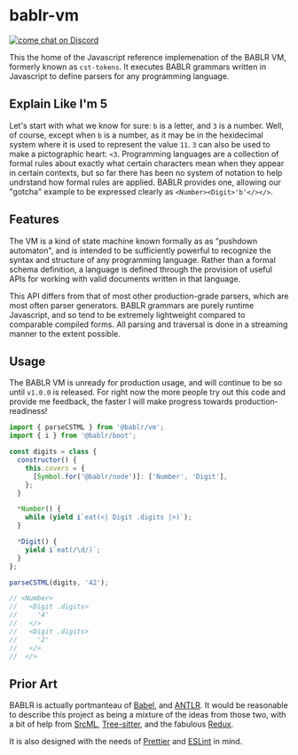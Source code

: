 # bablr-vm

[![come chat on Discord](https://img.shields.io/discord/1151914613089251388)](https://discord.gg/NfMNyYN6cX)

This the home of the Javascript reference implemenation of the BABLR VM, formerly known as `cst-tokens`. It executes BABLR grammars written in Javascript to define parsers for any programming language.

## Explain Like I'm 5

Let's start with what we know for sure: `b` is a letter, and `3` is a number. Well, of course, except when `b` is a number, as it may be in the hexidecimal system where it is used to represent the value `11`. `3` can also be used to make a pictographic heart: `<3`. Programming languages are a collection of formal rules about exactly what certain characters mean when they appear in certain contexts, but so far there has been no system of notation to help undrstand how formal rules are applied. BABLR provides one, allowing our "gotcha" example to be expressed clearly as `<Number><Digit>'b'</></>`.

## Features

The VM is a kind of state machine known formally as as "pushdown automaton", and is intended to be sufficiently powerful to recognize the syntax and structure of any programming language. Rather than a formal schema definition, a language is defined through the provision of useful APIs for working with valid documents written in that language.

This API differs from that of most other production-grade parsers, which are most often parser generators. BABLR grammars are purely runtime Javascript, and so tend to be extremely lightweight compared to comparable compiled forms. All parsing and traversal is done in a streaming manner to the extent possible.

## Usage

The BABLR VM is unready for production usage, and will continue to be so until `v1.0.0` is released. For right now the more people try out this code and provide me feedback, the faster I will make progress towards production-readiness!

```js
import { parseCSTML } from '@bablr/vm';
import { i } from '@bablr/boot';

const digits = class {
  constructor() {
    this.covers = {
      [Symbol.for('@bablr/node')]: ['Number', 'Digit'],
    };
  }

  *Number() {
    while (yield i`eat(<| Digit .digits |>)`);
  }

  *Digit() {
    yield i`eat(/\d/)`;
  }
};

parseCSTML(digits, '42');

// <Number>
//   <Digit .digits>
//     '4'
//   </>
//   <Digit .digits>
//     '2'
//   </>
//  </>
```

## Prior Art

BABLR is actually portmanteau of [Babel](https://babeljs.io/), and [ANTLR](https://www.antlr.org/). It would be reasonable to describe this project as being a mixture of the ideas from those two, with a bit of help from [SrcML](https://www.srcml.org/), [Tree-sitter](https://tree-sitter.github.io/), and the fabulous [Redux](https://redux.js.org/).

It is also designed with the needs of [Prettier](https://prettier.io/) and [ESLint](https://eslint.org/) in mind.
